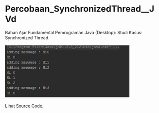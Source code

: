 # Percobaan_SynchronizedThread__JVd
Bahan Ajar Fundamental Pemrograman Java (Desktop): Studi Kasus: Synchronized Thread.<br><br>
<img src="https://github.com/RizkyKhapidsyah/Percobaan_SynchronizedThread__JVd/blob/master/results/001.PNG"><br><br>
Lihat <a href="https://github.com/RizkyKhapidsyah/Percobaan_SynchronizedThread__JVd/blob/master/src/com/rk/Perc_SynchronizedThread.java">Source Code.</a>
